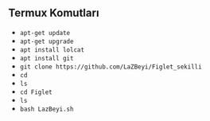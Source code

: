 <h2>Termux Komutları</h2>


- ```apt-get update``` </br>
- ```apt-get upgrade``` </br>
- ```apt install lolcat``` </br>
- ```apt install git``` </br>
- ```git clone https://github.com/LaZBeyi/Figlet_sekilli``` </br>
- ```cd``` </br>
- ```ls``` </br>
- ```cd Figlet``` </br>
- ```ls``` </br>
- ```bash LazBeyi.sh``` </br>
